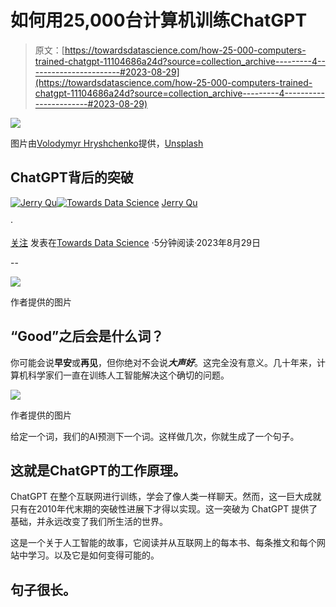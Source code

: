 # 如何用25,000台计算机训练ChatGPT

> 原文：[https://towardsdatascience.com/how-25-000-computers-trained-chatgpt-11104686a24d?source=collection_archive---------4-----------------------#2023-08-29](https://towardsdatascience.com/how-25-000-computers-trained-chatgpt-11104686a24d?source=collection_archive---------4-----------------------#2023-08-29)

![](../Images/fb497373dd0aa1eee593aec71f7c2eb5.png)

图片由[Volodymyr Hryshchenko](https://unsplash.com/@lunarts?utm_source=medium&utm_medium=referral)提供，[Unsplash](https://unsplash.com/?utm_source=medium&utm_medium=referral)

## ChatGPT背后的突破

[](https://medium.com/@JerryQu?source=post_page-----11104686a24d--------------------------------)[![Jerry Qu](../Images/f36a4a13d44c97923fa2b4b7b1290e1b.png)](https://medium.com/@JerryQu?source=post_page-----11104686a24d--------------------------------)[](https://towardsdatascience.com/?source=post_page-----11104686a24d--------------------------------)[![Towards Data Science](../Images/a6ff2676ffcc0c7aad8aaf1d79379785.png)](https://towardsdatascience.com/?source=post_page-----11104686a24d--------------------------------) [Jerry Qu](https://medium.com/@JerryQu?source=post_page-----11104686a24d--------------------------------)

·

[关注](https://medium.com/m/signin?actionUrl=https%3A%2F%2Fmedium.com%2F_%2Fsubscribe%2Fuser%2F8f3cb8808a7c&operation=register&redirect=https%3A%2F%2Ftowardsdatascience.com%2Fhow-25-000-computers-trained-chatgpt-11104686a24d&user=Jerry+Qu&userId=8f3cb8808a7c&source=post_page-8f3cb8808a7c----11104686a24d---------------------post_header-----------) 发表在[Towards Data Science](https://towardsdatascience.com/?source=post_page-----11104686a24d--------------------------------) ·5分钟阅读·2023年8月29日[](https://medium.com/m/signin?actionUrl=https%3A%2F%2Fmedium.com%2F_%2Fvote%2Ftowards-data-science%2F11104686a24d&operation=register&redirect=https%3A%2F%2Ftowardsdatascience.com%2Fhow-25-000-computers-trained-chatgpt-11104686a24d&user=Jerry+Qu&userId=8f3cb8808a7c&source=-----11104686a24d---------------------clap_footer-----------)

--

[](https://medium.com/m/signin?actionUrl=https%3A%2F%2Fmedium.com%2F_%2Fbookmark%2Fp%2F11104686a24d&operation=register&redirect=https%3A%2F%2Ftowardsdatascience.com%2Fhow-25-000-computers-trained-chatgpt-11104686a24d&source=-----11104686a24d---------------------bookmark_footer-----------)![](../Images/017490466c0e04b2cbad388da6184527.png)

作者提供的图片

## “Good”之后会是什么词？

你可能会说**早安**或**再见**，但你绝对不会说***大声好***。这完全没有意义。几十年来，计算机科学家们一直在训练人工智能解决这个确切的问题。

![](../Images/7dc5b0ba4db5b44c14f7e911d0c78e4b.png)

作者提供的图片

给定一个词，我们的AI预测下一个词。这样做几次，你就生成了一个句子。

## 这就是ChatGPT的工作原理。

ChatGPT 在整个互联网进行训练，学会了像人类一样聊天。然而，这一巨大成就只有在2010年代末期的突破性进展下才得以实现。这一突破为 ChatGPT 提供了基础，并永远改变了我们所生活的世界。

这是一个关于人工智能的故事，它阅读并从互联网上的每本书、每条推文和每个网站中学习。以及它是如何变得可能的。

## 句子很长。
